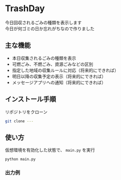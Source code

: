 # TrashDay

今日回収されるごみの種類を表示します  
今日が何ゴミの日か忘れがちなので作りました  

## 主な機能

* 本日収集されるごみの種類を表示
* 可燃ごみ、不燃ごみ、資源ごみなどの区別
* 指定した地域の収集ルールに対応（将来的にできれば）
* 明日以降の収集予定の表示（将来的にできれば）
* メッセージアプリへの通知（将来的にできれば）

## インストール手順

リポジトリをクローン

```bash
git clone ---
```

## 使い方

仮想環境を有効化した状態で、 `main.py` を実行

```bash
python main.py
```

### 出力例

```bash

```